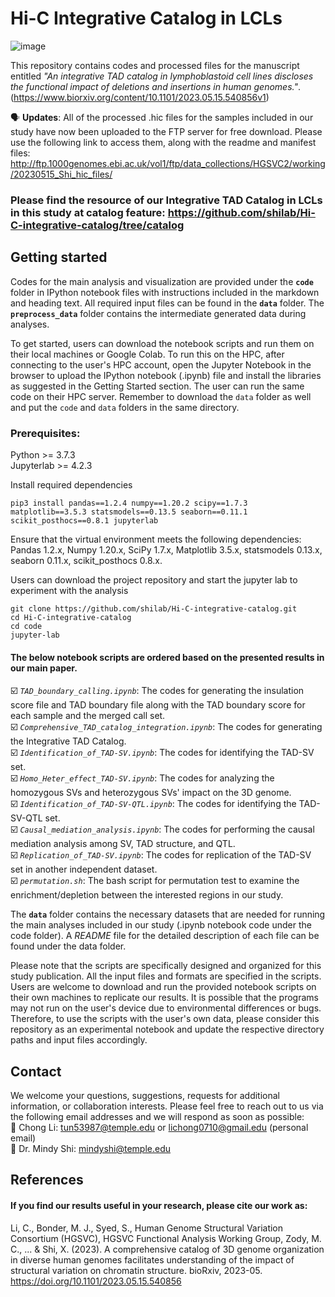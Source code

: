 # Hi-C Integrative Catalog in LCLs
![image](https://github.com/user-attachments/assets/e783bc21-23d6-4806-8256-26a416885b58)


This repository contains codes and processed files for the manuscript entitled *"An integrative TAD catalog in lymphoblastoid cell lines discloses the functional impact of deletions and insertions in human genomes."*. (https://www.biorxiv.org/content/10.1101/2023.05.15.540856v1)

:speaking_head: <b>Updates</b>: All of the processed .hic files for the samples included in our study have now been uploaded to the FTP server for free download. Please use the following link to access them, along with the readme and manifest files: http://ftp.1000genomes.ebi.ac.uk/vol1/ftp/data_collections/HGSVC2/working/20230515_Shi_hic_files/

### Please find the resource of our Integrative TAD Catalog in LCLs in this study at catalog feature: https://github.com/shilab/Hi-C-integrative-catalog/tree/catalog

## Getting started
Codes for the main analysis and visualization are provided under the <code><b>code</b></code> folder in IPython notebook files with instructions included in the markdown and heading text. All required input files can be found in the <code><b>data</b></code> folder. The <code><b>preprocess_data</b></code> folder contains the intermediate generated data during analyses.   

To get started, users can download the notebook scripts and run them on their local machines or Google Colab. To run this on the HPC, after connecting to the user's HPC account, open the Jupyter Notebook in the browser to upload the IPython notebook (.ipynb) file and install the libraries as suggested in the Getting Started section. The user can run the same code on their HPC server. Remember to download the <code>data</code> folder as well and put the <code>code</code> and <code>data</code> folders in the same directory.  

### Prerequisites:
Python >= 3.7.3  
Jupyterlab >= 4.2.3

Install required dependencies 
```
pip3 install pandas==1.2.4 numpy==1.20.2 scipy==1.7.3 matplotlib==3.5.3 statsmodels==0.13.5 seaborn==0.11.1 scikit_posthocs==0.8.1 jupyterlab
```

Ensure that the virtual environment meets the following dependencies:  
Pandas 1.2.x, Numpy 1.20.x, SciPy 1.7.x, Matplotlib 3.5.x, statsmodels 0.13.x, seaborn 0.11.x, scikit_posthocs 0.8.x. 

Users can download the project repository and start the jupyter lab to experiment with the analysis
```
git clone https://github.com/shilab/Hi-C-integrative-catalog.git
cd Hi-C-integrative-catalog
cd code
jupyter-lab
```

#### The below notebook scripts are ordered based on the presented results in our main paper. 

  :ballot_box_with_check: <code>*TAD_boundary_calling.ipynb*</code>: The codes for generating the insulation score file and TAD boundary file along with the TAD boundary score for each sample and the merged call set.  
  :ballot_box_with_check: <code>*Comprehensive_TAD_catalog_integration.ipynb*</code>: The codes for generating the Integrative TAD Catalog.  
  :ballot_box_with_check: <code>*Identification_of_TAD-SV.ipynb*</code>: The codes for identifying the TAD-SV set.  
  :ballot_box_with_check: <code>*Homo_Heter_effect_TAD-SV.ipynb*</code>: The codes for analyzing the homozygous SVs and heterozygous SVs' impact on the 3D genome.  
  :ballot_box_with_check: <code>*Identification_of_TAD-SV-QTL.ipynb*</code>: The codes for identifying the TAD-SV-QTL set.  
  :ballot_box_with_check: <code>*Causal_mediation_analysis.ipynb*</code>: The codes for performing the causal mediation analysis among SV, TAD structure, and QTL.  
  :ballot_box_with_check: <code>*Replication_of_TAD-SV.ipynb*</code>: The codes for replication of the TAD-SV set in another independent dataset.  
  :ballot_box_with_check: <code>*permutation.sh*</code>: The bash script for permutation test to examine the enrichment/depletion between the interested regions in our study.

The <code><b>data</code></b> folder contains the necessary datasets that are needed for running the main analyses included in our study (.ipynb notebook code under the code folder). A *README* file for the detailed description of each file can be found under the data folder.

Please note that the scripts are specifically designed and organized for this study publication. All the input files and formats are specified in the scripts. Users are welcome to download and run the provided notebook scripts on their own machines to replicate our results. It is possible that the programs may not run on the user's device due to environmental differences or bugs. Therefore, to use the scripts with the user's own data, please consider this repository as an experimental notebook and update the respective directory paths and input files accordingly. 

## Contact
We welcome your questions, suggestions, requests for additional information, or collaboration interests. Please feel free to reach out to us via the following email addresses and we will respond as soon as possible:  
:email: Chong Li:   tun53987@temple.edu or lichong0710@gmail.edu (personal email)  
:email: Dr. Mindy Shi:   mindyshi@temple.edu

## References
#### If you find our results useful in your research, please cite our work as:
Li, C., Bonder, M. J., Syed, S., Human Genome Structural Variation Consortium (HGSVC), HGSVC Functional Analysis Working Group, Zody, M. C., ... & Shi, X. (2023). A comprehensive catalog of 3D genome organization in diverse human genomes facilitates understanding of the impact of structural variation on chromatin structure. bioRxiv, 2023-05. https://doi.org/10.1101/2023.05.15.540856
